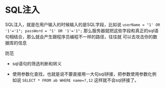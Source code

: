 # SQL注入

SQL注入，就是在用户输入的时候输入的是SQL字段，比如说 `userName = "1' OR '1'='1";
passWord = "1' OR '1'='1";` 那么服务器就把这些字段和真正的sql语句相结合，那么就会产生跟程序员编程不一样的路径，往往就
可以去攻击你的数据库的信息

防范

- sql语句的筛选判断和转义

- 使用参数化查找，也就是说不要直接用一大句sql拼接，把参数使用参数化例如说 `SELECT * FROM ab WHERE name=?,12` 这样就不会sql拼接了。
